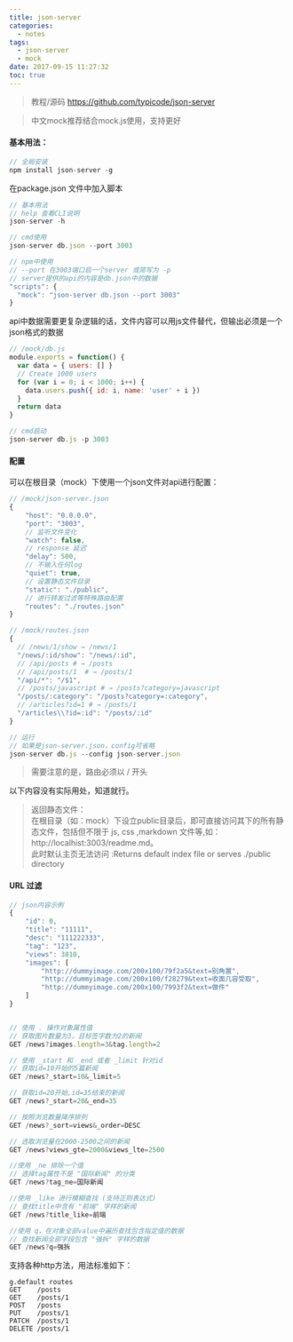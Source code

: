 ```yaml
---
title: json-server
categories:
  - notes
tags:
  - json-server
  - mock
date: 2017-09-15 11:27:32
toc: true
---
```

>教程/源码
https://github.com/typicode/json-server

>中文mock推荐结合mock.js使用，支持更好

#### 基本用法：
```Javascript
// 全局安装
npm install json-server -g
```

在package.json 文件中加入脚本
```Javascript
// 基本用法
// help 查看CLI说明
json-server -h

// cmd使用
json-server db.json --port 3003

// npm中使用
// --port 在3003端口启一个server 或简写为 -p
// server提供的api的内容是db.json中的数据
"scripts": {
  "mock": "json-server db.json --port 3003"
}
```
api中数据需要更复杂逻辑的话，文件内容可以用js文件替代，但输出必须是一个json格式的数据

```Javascript
// /mock/db.js
module.exports = function() {
  var data = { users: [] }
  // Create 1000 users
  for (var i = 0; i < 1000; i++) {
    data.users.push({ id: i, name: 'user' + i })
  }
  return data
}

// cmd启动
json-server db.js -p 3003
```

#### 配置
可以在根目录（mock）下使用一个json文件对api进行配置：
```Javascript
// /mock/json-server.json
{
    "host": "0.0.0.0",
    "port": "3003",
    // 监听文件变化
    "watch": false,
    // response 延迟
    "delay": 500,
    // 不输入任何log
    "quiet": true,
    // 设置静态文件目录
    "static": "./public",
    // 进行转发过滤等特殊路由配置
    "routes": "./routes.json"
}

// /mock/routes.json
{
  // /news/1/show → /news/1
  "/news/:id/show": "/news/:id",
  // /api/posts # → /posts
  // /api/posts/1  # → /posts/1
  "/api/*": "/$1",
  // /posts/javascript # → /posts?category=javascript
  "/posts/:category": "/posts?category=:category",
  // /articles?id=1 # → /posts/1
  "/articles\\?id=:id": "/posts/:id"
}

// 运行
// 如果是json-server.json，config可省略
json-server db.js --config json-server.json
```
> 需要注意的是，路由必须以 / 开头

以下内容没有实际用处，知道就行。
> 返回静态文件：  
在根目录（如：mock）下设立public目录后，即可直接访问其下的所有静态文件，包括但不限于
js, css ,markdown 文件等,如：http://localhist:3003/readme.md。  
此时默认主页无法访问 :Returns default index file or serves ./public directory

#### URL 过滤
```Javascript
// json内容示例
{
    "id": 0,
    "title": "11111",
    "desc": "111222333",
    "tag": "123",
    "views": 3810,
    "images": [
        "http://dummyimage.com/200x100/79f2a5&text=别角置",
        "http://dummyimage.com/200x100/f28279&text=收面几容受取",
        "http://dummyimage.com/200x100/7993f2&text=做件"
    ]
}


// 使用 . 操作对象属性值
// 获取图片数量为3，且标签字数为2的新闻
GET /news?images.length=3&tag.length=2

// 使用 _start 和 _end 或者 _limit 针对id
// 获取id=10开始的5篇新闻
GET /news?_start=10&_limit=5

// 获取id=20开始,id=35结束的新闻
GET /news?_start=20&_end=35

// 按照浏览数量降序排列
GET /news?_sort=views&_order=DESC

// 选取浏览量在2000-2500之间的新闻
GET /news?views_gte=2000&views_lte=2500

//使用 _ne 排除一个值
// 选择tag属性不是 "国际新闻" 的分类
GET /news?tag_ne=国际新闻

//使用 _like 进行模糊查找 (支持正则表达式)
// 查找title中含有 "前端" 字样的新闻
GET /news?title_like=前端

//使用 q，在对象全部value中遍历查找包含指定值的数据
// 查找新闻全部字段包含 "强拆" 字样的数据
GET /news?q=强拆
```

支持各种http方法，用法标准如下：
```
g.default routes
GET    /posts
GET    /posts/1
POST   /posts
PUT    /posts/1
PATCH  /posts/1
DELETE /posts/1
```
